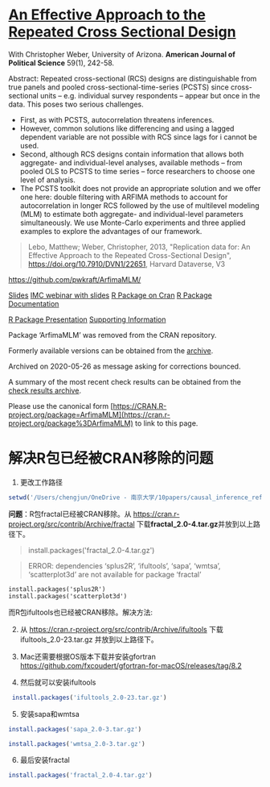 # [An Effective Approach to the Repeated Cross Sectional Design](https://docs.google.com/a/stonybrook.edu/viewer?a=v&pid=sites&srcid=c3Rvbnlicm9vay5lZHV8bWF0dGhldy1sZWJvfGd4Ojc3NjY0MjA1ZDJhYjMxODE)

With Christopher Weber, University of Arizona. **American Journal of Political Science** 59(1), 242-58.

Abstract: Repeated cross-sectional (RCS) designs are distinguishable from true panels and pooled cross-sectional-time-series (PCSTS) since cross-sectional units – e.g. individual survey respondents – appear but once in the data. This poses two serious challenges. 

- First, as with PCSTS, autocorrelation threatens inferences. 
- However, common solutions like differencing and using a lagged dependent variable are not possible with RCS since lags for i cannot be used. 
- Second, although RCS designs contain information that allows both aggregate- and individual-level analyses, available methods – from pooled OLS to PCSTS to time series – force researchers to choose one level of analysis. 
- The PCSTS toolkit does not provide an appropriate solution and we offer one here: double filtering with ARFIMA methods to account for autocorrelation in longer RCS followed by the use of multilevel modeling (MLM) to estimate both aggregate- and individual-level parameters simultaneously. We use Monte-Carlo experiments and three applied examples to explore the advantages of our framework.

> Lebo, Matthew; Weber, Christopher, 2013, "Replication data for: An Effective Approach to the Repeated Cross-Sectional Design", https://doi.org/10.7910/DVN1/22651, Harvard Dataverse, V3


https://github.com/pwkraft/ArfimaMLM/


[Slides](https://docs.google.com/a/stonybrook.edu/viewer?a=v&pid=sites&srcid=c3Rvbnlicm9vay5lZHV8bWF0dGhldy1sZWJvfGd4OjcwY2NhOTg4MDlkZTU3Zg)   [IMC webinar with slides](http://www.methods-colloquium.com/) [R Package on Cran](http://cran.r-project.org/web/packages/ArfimaMLM/index.html)  [R Package Documentation](https://docs.google.com/a/stonybrook.edu/viewer?a=v&pid=sites&srcid=c3Rvbnlicm9vay5lZHV8bWF0dGhldy1sZWJvfGd4OjQyMDcxOWM3NjcwNjhjY2U) 

[R Package Presentation](https://docs.google.com/a/stonybrook.edu/viewer?a=v&pid=sites&srcid=c3Rvbnlicm9vay5lZHV8bWF0dGhldy1sZWJvfGd4OjVlY2NmNjVjZTA1ZWVhMDU)  [Supporting Information](https://docs.google.com/a/stonybrook.edu/viewer?a=v&pid=sites&srcid=c3Rvbnlicm9vay5lZHV8bWF0dGhldy1sZWJvfGd4OjQ2ZDU0NDVmNTE4ZmQ4OGI) 

Package ‘ArfimaMLM’ was removed from the CRAN repository.

Formerly available versions can be obtained from the [archive](https://cran.r-project.org/src/contrib/Archive/ArfimaMLM).

Archived on 2020-05-26 as message asking for corrections bounced.

A summary of the most recent check results can be obtained from the [check results archive](https://cran-archive.r-project.org/web/checks/2020/2020-05-26_check_results_ArfimaMLM.html).

Please use the canonical form [https://CRAN.R-project.org/package=ArfimaMLM](https://cran.r-project.org/package%3DArfimaMLM) to link to this page.

# 解决R包已经被CRAN移除的问题

1. 更改工作路径

```R
setwd('/Users/chengjun/OneDrive - 南京大学/10papers/causal_inference_references/Lebo_Weber_Final Replication Files/')
```

**问题**：R包fractal已经被CRAN移除。从 https://cran.r-project.org/src/contrib/Archive/fractal 下载**fractal_2.0-4.tar.gz**并放到以上路径下。

> install.packages('fractal_2.0-4.tar.gz')

> ERROR: dependencies ‘splus2R’, ‘ifultools’, ‘sapa’, ‘wmtsa’, ‘scatterplot3d’ are not available for package ‘fractal’

```
install.packages('splus2R')
install.packages('scatterplot3d')
```

而R包ifultools也已经被CRAN移除。解决方法:



2. 从 https://cran.r-project.org/src/contrib/Archive/ifultools 下载 ifultools_2.0-23.tar.gz 并放到以上路径下。

3. Mac还需要根据OS版本下载并安装gfortran https://github.com/fxcoudert/gfortran-for-macOS/releases/tag/8.2

4. 然后就可以安装ifultools

```R
 install.packages('ifultools_2.0-23.tar.gz')
```


5. 安装sapa和wmtsa

```R
install.packages('sapa_2.0-3.tar.gz')

install.packages('wmtsa_2.0-3.tar.gz')
```

6. 最后安装fractal

```R
install.packages('fractal_2.0-4.tar.gz')
```
